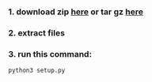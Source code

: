 
### 1. download zip [here](https://github.com/kellantech/login_database/archive/refs/tags/rel1dev1.zip) or tar gz [here](https://github.com/kellantech/login_database/archive/refs/tags/rel1dev1.tar.gz)

### 2. extract files  

### 3. run this command:
```bash
python3 setup.py
```
